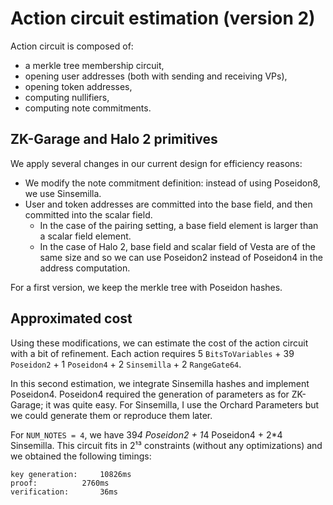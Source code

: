 # Action circuit estimation (version 2)

Action circuit is composed of:
* a merkle tree membership circuit,
* opening user addresses (both with sending and receiving VPs),
* opening token addresses,
* computing nullifiers,
* computing note commitments.

## ZK-Garage and Halo 2 primitives

We apply several changes in our current design for efficiency reasons:
* We modify the note commitment definition: instead of using Poseidon8, we use Sinsemilla.
* User and token addresses are committed into the base field, and then committed into the scalar field.
    * In the case of the pairing setting, a base field element is larger than a scalar field element.
    * In the case of Halo 2, base field and scalar field of Vesta are of the same size and so we can use Poseidon2 instead of Poseidon4 in the address computation.

For a first version, we keep the merkle tree with Poseidon hashes.

## Approximated cost

Using these modifications, we can estimate the cost of the action circuit with a bit of refinement. Each action requires 5 `BitsToVariables` + 39 `Poseidon2` + 1 `Poseidon4` + 2 `Sinsemilla` + 2 `RangeGate64`.

In this second estimation, we integrate Sinsemilla hashes and implement Poseidon4. Poseidon4 required the generation of parameters as for ZK-Garage; it was quite easy. For Sinsemilla, I use the Orchard Parameters but we could generate them or reproduce them later.

For `NUM_NOTES = 4`, we have 39*4 Poseidon2 + 1*4 Poseidon4 + 2*4 Sinsemilla. This circuit fits in 2¹³ constraints (without any optimizations) and we obtained the following timings:
```
key generation: 	10826ms
proof: 			2760ms
verification: 		36ms
```

